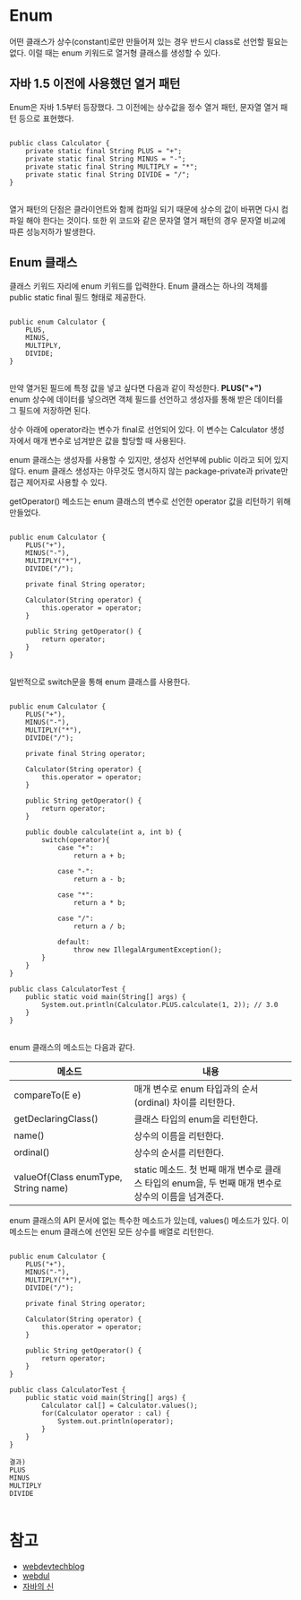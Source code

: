 # Enum

어떤 클래스가 상수(constant)로만 만들어져 있는 경우 반드시 class로 선언할 필요는 없다. 이럴 때는 enum 키워드로 열거형 클래스를 생성할 수 있다.  

## 자바 1.5 이전에 사용했던 열거 패턴

Enum은 자바 1.5부터 등장했다. 그 이전에는 상수값을 정수 열거 패턴, 문자열 열거 패턴 등으로 표현했다.

<pre>
<code>
public class Calculator {
    private static final String PLUS = "+";
    private static final String MINUS = "-";
    private static final String MULTIPLY = "*";
    private static final String DIVIDE = "/";
}
</code>
</pre>

열거 패턴의 단점은 클라이언트와 함께 컴파일 되기 때문에 상수의 값이 바뀌면 다시 컴파일 해야 한다는 것이다.
또한 위 코드와 같은 문자열 열거 패턴의 경우 문자열 비교에 따른 성능저하가 발생한다.

## Enum 클래스

클래스 키워드 자리에 enum 키워드를 입력한다.
Enum 클래스는 하나의 객체를 public static final 필드 형태로 제공한다.

<pre>
<code>
public enum Calculator {
    PLUS,
    MINUS,
    MULTIPLY,
    DIVIDE;
}
</code>
</pre>

만약 열거된 필드에 특정 값을 넣고 싶다면 다음과 같이 작성한다. **PLUS("+")**  
enum 상수에 데이터를 넣으려면 객체 필드를 선언하고 생성자를 통해 받은 데이터를 그 필드에 저장하면 된다.

상수 아래에 operator라는 변수가 final로 선언되어 있다. 이 변수는 Calculator 생성자에서 매개 변수로 넘겨받은 값을 할당할 때 사용된다.

enum 클래스는 생성자를 사용할 수 있지만, 생성자 선언부에 public 이라고 되어 있지 않다. enum 클래스 생성자는 아무것도 명시하지 않는 package-private과 private만 접근 제어자로 사용할 수 있다.

getOperator() 메소드는 enum 클래스의 변수로 선언한 operator 값을 리턴하기 위해 만들었다.

<pre>
<code>
public enum Calculator {
    PLUS("+"),
    MINUS("-"),
    MULTIPLY("*"),
    DIVIDE("/");

    private final String operator;

    Calculator(String operator) {
        this.operator = operator;
    }

    public String getOperator() {
        return operator;
    }
}
</code>
</pre>

일반적으로 switch문을 통해 enum 클래스를 사용한다.

<pre>
<code>
public enum Calculator {
    PLUS("+"),
    MINUS("-"),
    MULTIPLY("*"),
    DIVIDE("/");

    private final String operator;

    Calculator(String operator) {
        this.operator = operator;
    }

    public String getOperator() {
        return operator;
    }

    public double calculate(int a, int b) {
        switch(operator){
            case "+":
                return a + b;

            case "-":
                return a - b;

            case "*":
                return a * b;

            case "/":
                return a / b;

            default:
                throw new IllegalArgumentException();
        }
    }
}

public class CalculatorTest {
    public static void main(String[] args) {
        System.out.println(Calculator.PLUS.calculate(1, 2)); // 3.0
    }
}
</code>
</pre>

enum 클래스의 메소드는 다음과 같다.

| 메소드 | 내용 |
| --- | --- |
| compareTo(E e) | 매개 변수로 enum 타입과의 순서(ordinal) 차이를 리턴한다. |
| getDeclaringClass() | 클래스 타입의 enum을 리턴한다. |
| name() | 상수의 이름을 리턴한다. |
| ordinal() | 상수의 순서를 리턴한다. |
| valueOf(Class<T> enumType, String name) | static 메소드. 첫 번째 매개 변수로 클래스 타입의 enum을, 두 번째 매개 변수로 상수의 이름을 넘겨준다. |

enum 클래스의 API 문서에 없는 특수한 메소드가 있는데, values() 메소드가 있다. 이 메소드는 enum 클래스에 선언된 모든 상수를 배열로 리턴한다.

<pre>
<code>
public enum Calculator {
    PLUS("+"),
    MINUS("-"),
    MULTIPLY("*"),
    DIVIDE("/");

    private final String operator;

    Calculator(String operator) {
        this.operator = operator;
    }

    public String getOperator() {
        return operator;
    }
}

public class CalculatorTest {
    public static void main(String[] args) {
        Calculator cal[] = Calculator.values();
        for(Calculator operator : cal) {
            System.out.println(operator);
        }
    }
}

결과)
PLUS
MINUS
MULTIPLY
DIVIDE
</code>
</pre>

# 참고
* [webdevtechblog](https://webdevtechblog.com/enum%EC%9D%84-%EC%82%AC%EC%9A%A9%ED%95%9C-%EC%83%81%EC%88%98%EA%B0%92-%EA%B4%80%EB%A6%AC-a3e3fb73eae1#)
* [webdul](https://wedul.site/285)
* [자바의 신](http://www.yes24.com/Product/Goods/42643850)
